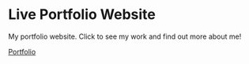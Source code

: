 # Live Portfolio Website

My portfolio website. Click to see my work and find out more about me!

[Portfolio](https://perryfhuang.github.io/)
